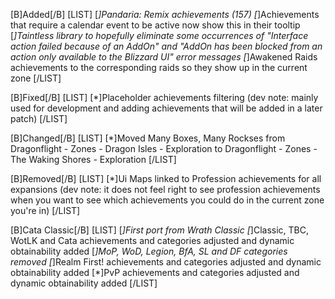 [B]Added[/B]
[LIST]
[*]Pandaria: Remix achievements (157)
[*]Achievements that require a calendar event to be active now show this in their tooltip
[*]Taintless library to hopefully eliminate some occurrences of "Interface action failed because of an AddOn" and "AddOn has been blocked from an action only available to the Blizzard UI" error messages
[*]Awakened Raids achievements to the corresponding raids so they show up in the current zone
[/LIST]

[B]Fixed[/B]
[LIST]
[*]Placeholder achievements filtering (dev note: mainly used for development and adding achievements that will be added in a later patch)
[/LIST]

[B]Changed[/B]
[LIST]
[*]Moved Many Boxes, Many Rockses from Dragonflight - Zones - Dragon Isles - Exploration to Dragonflight - Zones - The Waking Shores - Exploration
[/LIST]

[B]Removed[/B]
[LIST]
[*]Ui Maps linked to Profession achievements for all expansions (dev note: it does not feel right to see profession achievements when you want to see which achievements you could do in the current zone you're in)
[/LIST]

[B]Cata Classic[/B]
[LIST]
[*]First port from Wrath Classic
[*]Classic, TBC, WotLK and Cata achievements and categories adjusted and dynamic obtainability added
[*]MoP, WoD, Legion, BfA, SL and DF categories removed
[*]Realm First! achievements and categories adjusted and dynamic obtainability added
[*]PvP achievements and categories adjusted and dynamic obtainability added
[/LIST]